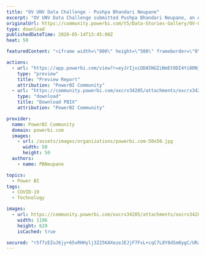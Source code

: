 ```yaml
---
title: "OV UNV Data Challenge - Pushpa Bhandari Neupane"
excerpt: "OV UNV Data Challenge submitted Pushpa Bhandari Neupane, an Accountant and Newbie to PowerBI ."
originalUrl: https://community.powerbi.com/t5/Data-Stories-Gallery/OV-UNV-Data-Challenge-Pushpa-Bhandari-Neupane/m-p/1090368
type: download
publishedDateTime: 2020-05-14T13:45:00Z
heat: 50

featuredContent: "<iframe width=\"800\" height=\"500\" frameborder=\"0\" src=\"https://app.powerbi.com/view?r=eyJrIjoiODA5NGZiNmEtODI4Yi00NjFiLWEyNDktZGEwODFlMjNlYTY5IiwidCI6ImE4YzUzNWUxLThiNGYtNGRkYi1iMzRjLTVhYWIwZGMzMzQ2MCJ9\"></iframe>"

actions:
  - url: "https://app.powerbi.com/view?r=eyJrIjoiODA5NGZiNmEtODI4Yi00NjFiLWEyNDktZGEwODFlMjNlYTY5IiwidCI6ImE4YzUzNWUxLThiNGYtNGRkYi1iMzRjLTVhYWIwZGMzMzQ2MCJ9"
    type: "preview"
    title: "Preview Report"
    attribution: "PowerBI Community"
  - url: "https://community.powerbi.com/oxcrx34285/attachments/oxcrx34285/DataStoriesGallery/3948/2/OV%20UNV%20Data%20Challenge%20-%20Pushpa%20Bhandari%20Neupane.pbix"
    type: "download"
    title: "Download PBIX"
    attribution: "PowerBI Community"

provider:
  name: PowerBI Community
  domain: powerbi.com
  images:
    - url: /assets/images/organizations/powerbi.com-50x50.jpg
      width: 50
      height: 50
  authors:
    - name: PBNeupane

topics:
  - Power BI
tags:
  - COVID-19
  - Technology

images:
  - url: https://community.powerbi.com/oxcrx34285/attachments/oxcrx34285/DataStoriesGallery/3948/1/OV%20UNV%20Data%20Challenge%20-%20Pushpa%20Bhandari%20Neupane.JPG
    width: 1196
    height: 629
    isCached: true

secured: "r5f7zEZuJ6jy+65xRHHylj3Z25KAXezeJEJjF7FvL+cqC7L8Y8dSm0ygC/URarCxgr6nupgTW+WGcPhUXOAnKBzoayqJcNg38dduzh42pkT1NtJc4xgbFN+x4p5JtZlVuHN+5EN4q3zwyVJ/vBffcduUPFBVkV5Eok2VTmNUC+Aimop0zR3eYu6ugcf7XpaBNcQWN5LBBO7454Ll8+8zw/gCf1XduOyuhseNbCDfeFfs+pWMSwzcfBQngF4V2OIN6iq031V8FsKfriiqcbv3TQKMm800ICSiDrU2/4cuB9T+p6IY1v+5XUznU0JpFPzIgRrJ/268hInGKhKXzUTbklG2gfTgmtimQ750ug2x1RUpaq50aF7zdZtPCnUmUPGuE1nC56SIebnhJ1GeWS/ClsdIcwoNFR1y355sEkJOv9O/xs5t+klMUATYYfB+8ypn;FygD2uxpMCK5faikHXP5yw=="
---
```


